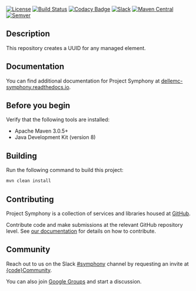 [![License](https://img.shields.io/badge/License-EPL%201.0-red.svg)](https://opensource.org/licenses/EPL-1.0)
[![Build Status](https://travis-ci.org/dellemc-symphony/identity-service-api.svg?branch=master)](https://travis-ci.org/dellemc-symphony/identity-service-api)
[![Codacy Badge](https://api.codacy.com/project/badge/Grade/ceeee4a977db42eca24b3c1732049a1d)](https://www.codacy.com/app/svc-pebuildrelease/identity-service-api?utm_source=github.com&amp;utm_medium=referral&amp;utm_content=dellemc-symphony/identity-service-api&amp;utm_campaign=Badge_Grade)
[![Slack](http://community.codedellemc.com/badge.svg)](https://codecommunity.slack.com/messages/symphony)
[![Maven Central](https://maven-badges.herokuapp.com/maven-central/com.dell.cpsd/identity-service-api/badge.svg)](https://maven-badges.herokuapp.com/maven-central/com.dell.cpsd/identity-service-api)
[![Semver](http://img.shields.io/SemVer/2.0.0.png)](http://semver.org/spec/v2.0.0.html)

## Description

This repository creates a UUID for any managed element.

## Documentation
You can find additional documentation for Project Symphony at [dellemc-symphony.readthedocs.io](https://dellemc-symphony.readthedocs.io).

## Before you begin
Verify that the following tools are installed:

* Apache Maven 3.0.5+
* Java Development Kit (version 8)

## Building
Run the following command to build this project:
```bash
mvn clean install
```
## Contributing
Project Symphony is a collection of services and libraries housed at [GitHub][github].

Contribute code and make submissions at the relevant GitHub repository level. See [our documentation][contributing] for details on how to contribute.

## Community
Reach out to us on the Slack [#symphony][slack] channel by requesting an invite at [{code}Community][codecommunity].

You can also join [Google Groups][googlegroups] and start a discussion.
 
[slack]: https://codecommunity.slack.com/messages/symphony
[googlegroups]: https://groups.google.com/forum/#!forum/dellemc-symphony
[codecommunity]: http://community.codedellemc.com/
[contributing]: http://dellemc-symphony.readthedocs.io/en/latest/contributingtosymphony.html
[github]: https://github.com/dellemc-symphony
[documentation]: https://dellemc-symphony.readthedocs.io/en/latest/
